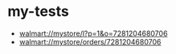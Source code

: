 # my-tests

- [walmart://mystore/l?p=1&o=7281204680706](walmart://mystore/l?p=1&o=7281204680706)
- [walmart://mystore/orders/7281204680706](walmart://mystore/orders/7281204680706)
